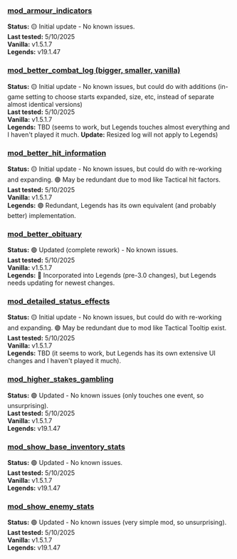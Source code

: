 <h3><a href="https://www.nexusmods.com/battlebrothers/mods/96?page=1">mod_armour_indicators</a></h3>
<b>Status:</b> 🟡 Initial update - No known issues.<br>
<b>Last tested:</b> 5/10/2025<br>
<b>Vanilla:</b> v1.5.1.7<br>
<b>Legends:</b> v19.1.47
<br>
<h3><a href="https://www.nexusmods.com/battlebrothers/mods/105">mod_better_combat_log (bigger, smaller, vanilla)</a></h3>
<b>Status:</b> 🟡 Initial update - No known issues, but could do with additions (in-game setting to choose starts expanded, size, etc, instead of separate almost identical versions)<br>
<b>Last tested:</b> 5/10/2025<br>
<b>Vanilla:</b> v1.5.1.7<br>
<b>Legends:</b> TBD (seems to work, but Legends touches almost everything and I haven't played it much. <b>Update:</b> Resized log will not apply to Legends)
<br>
<h3><a href="https://www.nexusmods.com/battlebrothers/mods/122">mod_better_hit_information</a></h3>
<b>Status:</b> 🟡 Initial update - No known issues, but could do with re-working and expanding. 🟣 May be redundant due to mod like Tactical hit factors.<br>
<b>Last tested:</b> 5/10/2025<br>
<b>Vanilla:</b> v1.5.1.7<br>
<b>Legends:</b> 🟣 Redundant, Legends has its own equivalent (and probably better) implementation.
<br>
<h3><a href="https://www.nexusmods.com/battlebrothers/mods/108">mod_better_obituary</a></h3>
<p>
<b>Status:</b> 🟢 Updated (complete rework) - No known issues.<br>
<b>Last tested:</b> 5/10/2025<br>
<b>Vanilla:</b> v1.5.1.7<br>
<b>Legends:</b> 🔵 Incorporated into Legends (pre-3.0 changes), but Legends needs updating for newest changes.
<br>
<h3><a href="https://www.nexusmods.com/battlebrothers/mods/103">mod_detailed_status_effects</a></h3>
<p>
<b>Status:</b> 🟡 Initial update - No known issues, but could do with re-working and expanding. 🟣 May be redundant due to mod like Tactical Tooltip exist.<br>
<b>Last tested:</b> 5/10/2025<br>
<b>Vanilla:</b> v1.5.1.7<br>
<b>Legends:</b> TBD (it seems to work, but Legends has its own extensive UI changes and I haven't played it much).
<br>
<h3><a href="https://www.nexusmods.com/battlebrothers/mods/121">mod_higher_stakes_gambling</a></h3>
<p>
<b>Status:</b> 🟢 Updated - No known issues (only touches one event, so unsurprising).<br>
<b>Last tested:</b> 5/10/2025<br>
<b>Vanilla:</b> v1.5.1.7<br>
<b>Legends:</b> v19.1.47
<br>
<h3><a href="https://www.nexusmods.com/battlebrothers/mods/97">mod_show_base_inventory_stats</a></h3>
<p>
<b>Status:</b> 🟢 Updated - No known issues.<br>
<b>Last tested:</b> 5/10/2025<br>
<b>Vanilla:</b> v1.5.1.7<br>
<b>Legends:</b> v19.1.47
<br>
<h3><a href="https://www.nexusmods.com/battlebrothers/mods/98">mod_show_enemy_stats</a></h3>
<p>
<b>Status:</b> 🟢 Updated - No known issues (very simple mod, so unsurprising).<br>
<b>Last tested:</b> 5/10/2025<br>
<b>Vanilla:</b> v1.5.1.7<br>
<b>Legends:</b> v19.1.47
</p>
